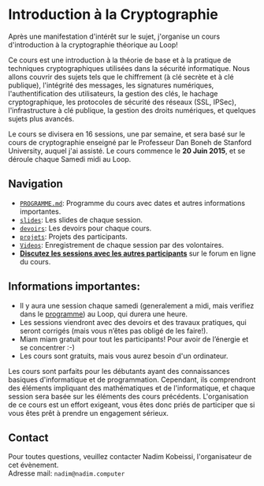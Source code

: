 # Introduction à la Cryptographie

Après une manifestation d'intérêt sur le sujet, j'organise un cours d'introduction à la cryptographie théorique au Loop!

Ce cours est une introduction à la théorie de base et à la pratique de techniques cryptographiques utilisées dans la sécurité informatique. Nous allons couvrir des sujets tels que le chiffrement (à clé secrète et à clé publique), l'intégrité des messages, les signatures numériques, l'authentification des utilisateurs, la gestion des clés, le hachage cryptographique, les protocoles de sécurité des réseaux (SSL, IPSec), l'infrastructure à clé publique, la gestion des droits numériques, et quelques sujets plus avancés.

Le cours se divisera en 16 sessions, une par semaine, et sera basé sur le cours de cryptographie enseigné par le Professeur Dan Boneh de Stanford University, auquel j'ai assisté. Le cours commence le **20 Juin 2015**, et se déroule chaque Samedi midi au Loop.

## Navigation
* [`PROGRAMME.md`](https://github.com/kaepora/courscrypto/blob/master/PROGRAMME.md): Programme du cours avec dates et autres informations importantes.
* [`slides`](https://github.com/kaepora/courscrypto/tree/master/slides): Les slides de chaque session.
* [`devoirs`](https://github.com/kaepora/courscrypto/tree/master/devoirs): Les devoirs pour chaque cours.
* [`projets`](https://github.com/kaepora/courscrypto/tree/master/projets): Projets des participants.
* [`Videos`](http://courscrypto.org): Enregistrement de chaque session par des volontaires.
* [**Discutez les sessions avec les autres participants**](https://github.com/kaepora/courscrypto/issues/) sur le forum en ligne du cours.

## Informations importantes:
* Il y aura une session chaque samedi (generalement a midi, mais verifiez dans le [programme](https://github.com/kaepora/courscrypto/blob/master/PROGRAMME.md)) au Loop, qui durera une heure.
* Les sessions viendront avec des devoirs et des travaux pratiques, qui seront corrigés (mais vous n’êtes pas obligé de les faire!).
* Miam miam gratuit pour tout les participants! Pour avoir de l’énergie et se concentrer :-)
* Les cours sont gratuits, mais vous aurez besoin d'un ordinateur.

Les cours sont parfaits pour les débutants ayant des connaissances basiques d'informatique et de programmation. Cependant, ils comprendront des éléments impliquant des mathématiques et de l'informatique, et chaque session sera basée sur les éléments des cours précédents. L'organisation de ce cours est un effort exigeant, vous êtes donc priés de participer que si vous êtes prêt à prendre un engagement sérieux.

## Contact
Pour toutes questions, veuillez contacter Nadim Kobeissi, l'organisateur de cet évènement.  
Adresse mail: `nadim@nadim.computer`
